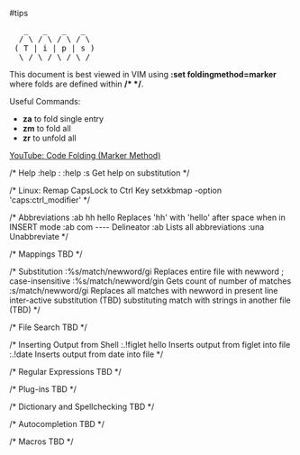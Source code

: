 #tips

<pre>
   _   _   _   _  
  / \ / \ / \ / \ 
 ( T | i | p | s )
  \_/ \_/ \_/ \_/ 
</pre>

This document is best viewed in VIM using __:set foldingmethod=marker__ where folds are defined within __/* */__.

Useful Commands:
- __za__   to fold single entry
- __zm__   to fold all
- __zr__   to unfold all

[YouTube: Code Folding (Marker Method)](https://www.youtube.com/watch?v=MtmFE7M-pEM)

/* Help
:help :<verb>
:help :s       Get help on substitution
*/

/* Linux: Remap CapsLock to Ctrl Key
setxkbmap -option 'caps:ctrl_modifier'
*/

/* Abbreviations
:ab hh hello   Replaces 'hh' with 'hello' after space when in INSERT mode
:ab com ----   Delineator
:ab            Lists all abbreviations 
:una           Unabbreviate
*/

/* Mappings
TBD
*/

/* Substitution
:%s/match/newword/gi   Replaces entire file with newword ; case-insensitive
:%s/match/newword/gin  Gets count of number of matches
:s/match/newword/gi    Replaces all matches with newword in present line 
inter-active substitution (TBD)
substituting match with strings in another file (TBD)
*/

/* File Search
TBD
*/

/* Inserting Output from Shell 
:.!figlet hello    Inserts output from figlet into file 
:.!date            Inserts output from date into file
*/

/* Regular Expressions
TBD
*/

/* Plug-ins
TBD
*/

/* Dictionary and Spellchecking
TBD
*/

/* Autocompletion
TBD
*/

/* Macros
TBD
*/  

